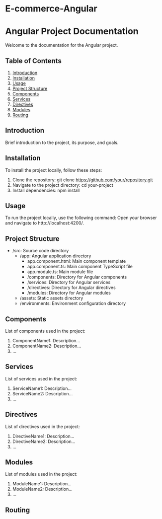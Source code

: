 # E-commerce-Angular

# Angular Project Documentation

Welcome to the documentation for the Angular project.

## Table of Contents

1. [Introduction](#introduction)
2. [Installation](#installation)
3. [Usage](#usage)
4. [Project Structure](#project-structure)
5. [Components](#components)
6. [Services](#services)
7. [Directives](#directives)
8. [Modules](#modules)
9. [Routing](#routing)

## Introduction

Brief introduction to the project, its purpose, and goals.

## Installation

To install the project locally, follow these steps:

1. Clone the repository: git clone https://github.com/your/repository.git
2. Navigate to the project directory: cd your-project
3. Install dependencies: npm install

## Usage

To run the project locally, use the following command:
Open your browser and navigate to http://localhost:4200/.

## Project Structure

- /src: Source code directory
  - /app: Angular application directory
    - app.component.html: Main component template
    - app.component.ts: Main component TypeScript file
    - app.module.ts: Main module file
    - /components: Directory for Angular components
    - /services: Directory for Angular services
    - /directives: Directory for Angular directives
    - /modules: Directory for Angular modules
  - /assets: Static assets directory
  - /environments: Environment configuration directory

## Components

List of components used in the project:

1. ComponentName1: Description...
2. ComponentName2: Description...
3. ...

## Services

List of services used in the project:

1. ServiceName1: Description...
2. ServiceName2: Description...
3. ...

## Directives

List of directives used in the project:

1. DirectiveName1: Description...
2. DirectiveName2: Description...
3. ...

## Modules

List of modules used in the project:

1. ModuleName1: Description...
2. ModuleName2: Description...
3. ...

## Routing
